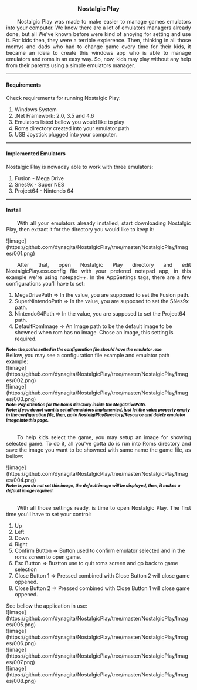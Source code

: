 <html>
<head>
	<link rel="stylesheet" href="https://maxcdn.bootstrapcdn.com/bootstrap/3.3.7/css/bootstrap.min.css" />
	<link rel="stylesheet" href="https://maxcdn.bootstrapcdn.com/bootstrap/3.3.7/css/bootstrap-theme.min.css" />
	<script src="https://maxcdn.bootstrapcdn.com/bootstrap/3.3.7/js/bootstrap.min.js"></script>
	<style>
	 hr{
		border-bottom: solid #bbb 1px;
	 }
	 p{
		text-align: justify;
		text-indent: 30px;
	 }
	 img{
		margin-left: 30px;
		margin-bottom: 15px;
		width: 500px;
		height: auto;
	 }
	 .note{
		font-size: 0.8em;
		font-style: italic;
		font-weight: 800;
	 }
	</style>
</head>
<body>
	<div class="container">		
		<div class="row">
			<div class="col-md-12 col-lg-12 col-sm-12 col-xs-12">
				<div style="text-align: center">
					<h3>Nostalgic Play</h3>
				</div>
				<p>
				Nostalgic Play was made to make easier to manage games emulators into your computer. We know there are a lot
				of emulators managers already done, but all We've known before were kind of anoying for setting and use it. For kids then, they were a terrible expierence. Then, thinking in all those momys and dads who had to change game every time for their kids, it became an ideia to create this windows app who is able to manage emulators and roms in an easy way. So, now, kids may play without any help from their parents using a simple emulators manager.
				</p>
			</div>
		</div>
		<hr>
		<div class="row">
			<div class="col-md-12 col-lg-12 col-sm-12 col-xs-12">
				<h4>Requirements</h4>
				<div class="col-md-12 col-lg-12 col-sm-12 col-xs-12">
					Check requirements for running Nostalgic Play:
					<ol>
						<li>Windows System</li>
						<li>.Net Framework: 2.0, 3.5 and 4.6</li>
						<li>Emulators listed bellow you would like to play</li>
						<li>Roms directory created into your emulator path</li>
						<li>USB Joystick plugged into your computer.</li>
					</ol>
				</div>
			</div>
		</div>
		<hr>
		<div class="row">
			<div class="col-md-12 col-lg-12 col-sm-12 col-xs-12">
				<h4>Implemented Emulators</h4>
				<div class="col-md-12 col-lg-12 col-sm-12 col-xs-12">
					Nostalgic Play is nowaday able to work with three emulators:
					<ol>
						<li>Fusion - Mega Drive</li>
						<li>Snes9x - Super NES</li>
						<li>Project64 - Nintendo 64</li>
					</ol>
				</div>
			</div>
		</div>
		<hr>
		<div class="row">
			<div class="col-md-12 col-lg-12 col-sm-12 col-xs-12">
				<h4>Install</h4>
				<div class="col-md-12 col-lg-12 col-sm-12 col-xs-12">
					<p>
						With all your emulators already installed, start downloading Nostalgic Play, then extract it for the directory you would like to keep it:						
					</p>
					![image](https://github.com/dynagita/NostalgicPlay/tree/master/NostalgicPlay/Images/001.png)
					<p>
						After that, open Nostalgic Play directory and edit NostalgicPlay.exe.config file with your prefered notepad app, in this example we're using notepad++. In the AppSettings tags, there are a few configurations you'll have to set:
						<ol>
							<li>MegaDrivePath => In the value, you are supposed to set the Fusion path.</li>
							<li>SuperNintendoPath => In the value, you are supposed to set the SNes9x path.</li>
							<li>Nintendo64Path => In the value, you are supposed to set the Project64 path.</li>
							<li>DefaultRomImage => An Image path to be the default image to be showned when rom has no image. Chose an image, this setting is required.</li>
						</ol>
					</p>
					<div class="note">Note: the paths setted in the configuration file should have the emulator .exe</div>
					Bellow, you may see a configuration file example and emulator path example: 
					<div class="col-md-12 col-lg-12 col-sm-12 col-xs-12">
						<div class="col-md-6 col-lg-6 col-sm-12 col-xs-12">
							![image](https://github.com/dynagita/NostalgicPlay/tree/master/NostalgicPlay/Images/002.png)
						</div>
						<div class="col-md-6">
							![image](https://github.com/dynagita/NostalgicPlay/tree/master/NostalgicPlay/Images/003.png)
						</div>
					</div>
					<div class="clearfix" />
					<div class="note">Note: Pay attention for the Roms directory inside the MegaDrivePath.</div>
					<div class="note">Note: If you do not want to set all emulators implemented, just let the value property empty in the configuration file, then, go to NostalgiPlayDirectory/Resource and delete emulator image into this page.</div>
					<br>
					<p>
						To help kids select the game, you may setup an image for showing selected game. To do it, all you've gotta do is run into Roms directory and save the image you want to be showned with same name the game file, as bellow:
					</p>
					![image](https://github.com/dynagita/NostalgicPlay/tree/master/NostalgicPlay/Images/004.png)
					<div class="note">Note: Is you do not set this image, the default image will be displayed, then, it makes a default image required.</div>
					<br>
					<p>
						With all those settings ready, is time to open Nostalgic Play. The first time you'll have to set your control:
						<ol>
							<li>Up</li>
							<li>Left</li>
							<li>Down</li>
							<li>Right</li>
							<li>Confirm Button => Button used to confirm emulator selected and in the roms screen to open game.</li>
							<li>Esc Button => Bustton use to quit roms screen and go back to game selection</li>
							<li>Close Button 1 => Pressed combined with Close Button 2 will close game oppened.</li>
							<li>Close Button 2 => Pressed combined with Close Button 1 will close game oppened.</li>
						</ol>
						See bellow the application in use:<br>
						![image](https://github.com/dynagita/NostalgicPlay/tree/master/NostalgicPlay/Images/005.png)
						<br>
						![image](https://github.com/dynagita/NostalgicPlay/tree/master/NostalgicPlay/Images/006.png)
						<br>
						![image](https://github.com/dynagita/NostalgicPlay/tree/master/NostalgicPlay/Images/007.png)
						<br>
						![image](https://github.com/dynagita/NostalgicPlay/tree/master/NostalgicPlay/Images/008.png)
					</p>
				</div>
			</div>
		</div>
	</div>
</body>
</html>
